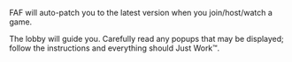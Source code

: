 FAF will auto-patch you to the latest version when you join/host/watch a
game.

The lobby will guide you. Carefully read any popups that may be
displayed; follow the instructions and everything should Just Work™.
